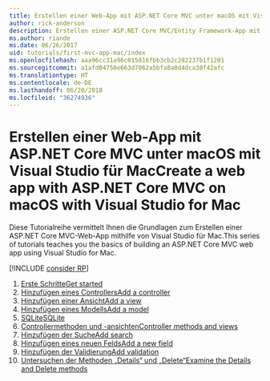 ```yaml
---
title: Erstellen einer Web-App mit ASP.NET Core MVC unter macOS mit Visual Studio für Mac
author: rick-anderson
description: Erstellen einer ASP.NET Core MVC/Entity Framework-App mit Visual Studio für Mac
ms.author: riande
ms.date: 06/26/2017
uid: tutorials/first-mvc-app-mac/index
ms.openlocfilehash: aaa96cc31a96c015816fbb3cb2c282237b1f1201
ms.sourcegitcommit: a1afd04758e663d7062a5bfa8a0d4dca38f42afc
ms.translationtype: HT
ms.contentlocale: de-DE
ms.lasthandoff: 06/20/2018
ms.locfileid: "36274936"
---
```

# <a name="create-a-web-app-with-aspnet-core-mvc-on-macos-with-visual-studio-for-mac"></a><span data-ttu-id="f8e08-103">Erstellen einer Web-App mit ASP.NET Core MVC unter macOS mit Visual Studio für Mac</span><span class="sxs-lookup"><span data-stu-id="f8e08-103">Create a web app with ASP.NET Core MVC on macOS with Visual Studio for Mac</span></span>

<span data-ttu-id="f8e08-104">Diese Tutorialreihe vermittelt Ihnen die Grundlagen zum Erstellen einer ASP.NET Core MVC-Web-App mithilfe von Visual Studio für Mac.</span><span class="sxs-lookup"><span data-stu-id="f8e08-104">This series of tutorials teaches you the basics of building an ASP.NET Core MVC web app using Visual Studio for Mac.</span></span> 

[!INCLUDE [consider RP](../../includes/razor.md)]

1. [<span data-ttu-id="f8e08-105">Erste Schritte</span><span class="sxs-lookup"><span data-stu-id="f8e08-105">Get started</span></span>](xref:tutorials/first-mvc-app-mac/start-mvc)
1. [<span data-ttu-id="f8e08-106">Hinzufügen eines Controllers</span><span class="sxs-lookup"><span data-stu-id="f8e08-106">Add a controller</span></span>](xref:tutorials/first-mvc-app-mac/adding-controller)
1. [<span data-ttu-id="f8e08-107">Hinzufügen einer Ansicht</span><span class="sxs-lookup"><span data-stu-id="f8e08-107">Add a view</span></span>](xref:tutorials/first-mvc-app-mac/adding-view)
1. [<span data-ttu-id="f8e08-108">Hinzufügen eines Modells</span><span class="sxs-lookup"><span data-stu-id="f8e08-108">Add a model</span></span>](xref:tutorials/first-mvc-app-mac/adding-model)
1. [<span data-ttu-id="f8e08-109">SQLite</span><span class="sxs-lookup"><span data-stu-id="f8e08-109">SQLite</span></span>](xref:tutorials/first-mvc-app-mac/working-with-sql)
1. [<span data-ttu-id="f8e08-110">Controllermethoden und -ansichten</span><span class="sxs-lookup"><span data-stu-id="f8e08-110">Controller methods and views</span></span>](xref:tutorials/first-mvc-app-mac/controller-methods-views)
1. [<span data-ttu-id="f8e08-111">Hinzufügen der Suche</span><span class="sxs-lookup"><span data-stu-id="f8e08-111">Add search</span></span>](xref:tutorials/first-mvc-app-mac/search)
1. [<span data-ttu-id="f8e08-112">Hinzufügen eines neuen Felds</span><span class="sxs-lookup"><span data-stu-id="f8e08-112">Add a new field</span></span>](xref:tutorials/first-mvc-app-mac/new-field)
1. [<span data-ttu-id="f8e08-113">Hinzufügen der Validierung</span><span class="sxs-lookup"><span data-stu-id="f8e08-113">Add validation</span></span>](xref:tutorials/first-mvc-app-mac/validation)
1. [<span data-ttu-id="f8e08-114">Untersuchen der Methoden „Details“ und „Delete“</span><span class="sxs-lookup"><span data-stu-id="f8e08-114">Examine the Details and Delete methods</span></span>](xref:tutorials/first-mvc-app/details)
